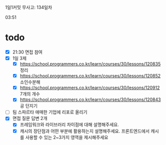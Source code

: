 1일1커밋 무사고: 134일차

03:51

# todo

- [x] 21:30 면접 참여
- [x] 1일 3제
  - [x] https://school.programmers.co.kr/learn/courses/30/lessons/120835 정리
  - [x] https://school.programmers.co.kr/learn/courses/30/lessons/120852 소인수분해
  - [x] https://school.programmers.co.kr/learn/courses/30/lessons/120912 7개의 개수
  - [x] https://school.programmers.co.kr/learn/courses/30/lessons/120843 공 던지기
- [ ] 팀 스파르타 애매한 기업에 리포로 올리기
- [x] 면접 질문 답변 2개
  - [x] 프레임워크와 라이브러리 차이점에 대해 설명해주세요.
  - [x] 캐시의 장단점과 어떤 부분에 활용하는지 설명해주세요. 프론트엔드에서 캐시를 사용할 수 있는 2~3가지 영역을 제시해주세요
